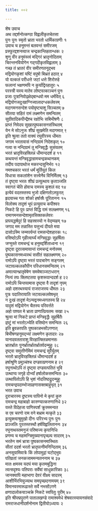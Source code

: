 ```yaml
---
title: ००२

---
```

शेष उवाच  
अथ तद्दर्शनोत्कण्ठा विह्वलीकृतचेतसा  
पुनः पुनः स्मृतो भ्राता भरतो धार्मिकाग्रणीः १  
उवाच च हनूमन्तं बलवन्तं समीरजम्  
प्रस्फुरद्दशनव्याज चन्द्रकान्तिहतान्धकः २  
शृणु वीर हनूमंस्त्वं मद्गिरं भ्रातृनोदिताम्  
चिरन्तनवियोगेन गद्गदीकृतविह्वलाम् ३  
गच्छ तं भ्रातरं वीर समीरणतनूद्भव  
मद्वियोगकृशां यष्टिं वपुषो बिभ्रतं हठात् ४  
यो वल्कलं परीधत्ते जटां धत्ते शिरोरुहे  
फलानां भक्षणमपि न कुर्याद्विरहातुरः ५  
परस्त्री यस्य मातेव लोष्टवत्काञ्चनं पुनः  
प्रजाः पुत्रानिवोद्रक्षेद्बान्धवो मम धर्मवित् ६  
मद्वियोगजदुःखाग्निज्वालादग्धकलेवरम्  
मदागमनसन्देश पयोवृष्ट्याशु सिञ्चतम् ७  
सीतया सहितं रामं लक्ष्मणेन समन्वितम्  
सुग्रीवादिकपीन्द्रैश्च रक्षोभिः सबिभीषणैः ८  
प्राप्तं निवेदय सुखात्पुष्पकासनसंस्थितम्  
येन मे सोऽनुजः शीघ्रं सुखमेति मदागमात् ९  
इति श्रुत्वा ततो वाक्यं रघुवीरस्य धीमतः  
जगाम भरतावासं नन्दिग्रामं निदेशकृत् १०  
गत्वा स नन्दिग्रामं तु मन्त्रिवृद्धैः सुसंयतम्  
भरतं भ्रातृविरहक्लिन्नं धीमान्ददर्श ह ११  
कथयन्तं मन्त्रिवृद्धान्रामचन्द्रकथानकम्  
तदीय पदापाथोज मकरन्दसुनिर्भरः १२  
नमश्चकार भरतं धर्मं मूर्तियुतं किल  
विधात्रा सकलांशेन सत्त्वेनैव विनिर्मितम् १३  
तं दृष्ट्वा भरतः शीघ्रं प्रत्युत्थाय कृताञ्जलि  
स्वागतं चेति होवाच रामस्य कुशलं वद १४  
इत्येवं वदतस्तस्य भुजो दक्षिणतोऽस्फुरत्  
हृदयाच्च गतः शोको हर्षास्रैः पूरिताननः १५  
विलोक्य तादृशं भूपं प्रत्युवाच कपीश्वरः  
निकटे हि पुरः प्राप्तं विद्धि रामं सलक्ष्मणम् १६  
रामागमनसन्देशामृतसिक्तकलेवरः  
प्रापयद्धर्षपूरं हि सहस्रास्यो न वेद्म्यहम् १७  
जगाद मम तन्नास्ति यत्तुभ्यं दीयते मया  
दासोऽस्मि जन्मपर्यन्तं रामसन्देशहारकः १८  
वसिष्ठोऽपि गृहीत्वार्घ्यं मन्त्रिवृद्धाः सुहर्षिताः  
जग्मुस्ते रामचन्द्रं च हनुमद्दर्शिताध्वना १९  
दृष्ट्वा दूरात्समायान्तं रामचन्द्रं मनोरमम्  
पुष्पकासनमध्यस्थं ससीतं सहलक्ष्मणम् २०  
रामोऽपि दृष्ट्वा भरतं पादचारेण सङ्गतम्  
जटावल्कलकौपीन परिधानसमन्वितम् २१  
अमात्यान्भ्रातृवेषेण समवेषाञ्जटाधरान्  
नित्यं तपः क्लिष्टतया कृशरूपान्ददर्श ह २२  
रामोऽपि चिन्तयामास दृष्ट्वा वै तादृशं नृपम्  
अहो दशरथस्यायं राजराजस्य धीमतः २३  
पुत्रः पदातिरायाति जटावल्कलवेषभृत्  
न दुःखं तादृशं मेऽन्यद्वनमध्यगतस्य हि २४  
यादृशं मद्वियोगेन चैतस्य परिवर्त्तते  
अहो पश्यत मे भ्राता प्राणात्प्रियतमः सखा २५  
श्रुत्वा मां निकटे प्राप्तं मन्त्रिवृद्धैः सुहर्षितैः  
द्रष्टुं मां भरतोऽभ्येति वसिष्ठेन समन्वितः २६  
इति ब्रुवन्नरपतिः पुष्पकान्नभसोंऽगणात्  
बिभीषणहनूमद्भ्यां लक्ष्मणेन कृतादरः २७  
यानादवतताराशु विरहात्क्लिन्नमानसः  
भ्रातर्भ्रातः पुनर्भ्रातर्भ्रातर्भ्रातर्वदन्मुहुः २८  
दृष्ट्वा समुत्तीर्णमिमं रामचन्द्रं सुरैर्युतम्  
भरतो भ्रातृविरहक्लिन्नं धीमान्ददर्श ह  
हर्षाश्रूणि प्रमुञ्चंश्च दण्डवत्प्रणनाम ह २९  
रघुनाथोऽपि तं दृष्ट्वा दण्डवत्पतितं भुवि  
उत्थाप्य जगृहे दोर्भ्यां हर्षालोकसमन्वितः ३०  
उत्थापितोऽपि हि भृशं नोदतिष्ठद्रुदन्मुहुः  
रामचन्द्रपदाम्भोजग्रहणासक्तबाहुभृत् ३१  
भरत उवाच  
दुराचारस्य दुष्टस्य पापिनो मे कृपां कुरु  
रामचन्द्र महाबाहो कारुण्यात्करुणानिधे ३२  
यस्ते विदेहजा पाणिस्पर्शं क्रूरममन्यत  
स एव चरणो राम वने बभ्राम मत्कृते ३३  
इत्युक्त्वाश्रुमुखो दीनः परिरभ्य पुनः पुनः  
प्राञ्जलिः पुरतस्तस्थौ हर्षविह्वलिताननः ३४  
रघुनाथस्तमनुजं परिष्वज्य कृपानिधिः  
प्रणम्य च महामन्त्रिमुख्यानापृच्छ्य सादरम् ३५  
भरतेन समं भ्रात्रा पुष्पकासनमास्थितः  
सीतां ददर्श भरतो भ्रातृपत्नीमनिन्दिताम् ३६  
अनसूयामिवात्रेः किं लोपामुद्रां घटोद्भुवः  
पतिव्रतां जनकजाममन्यतननाम च ३७  
मातः क्षमस्व यदघं मया कृतमबुद्धिना  
त्वत्सदृश्यः पतिपराः सर्वेषां साधुकारिकाः ३८  
जानक्यापि महाभागा देवरं वीक्ष्य सादरम्  
आशीर्भिरभियुज्याथ समपृच्छदनामयम् ३९  
विमानवरमारूढास्ते सर्वे नभसोंऽगणे  
क्षणादालोकयाञ्चक्रे निकटे स्वपितुः पुरीम् ४०  
इति श्रीपद्मपुराणे पातालखण्डे रामाश्वमेधे शेषवात्स्यायनसंवादे  
रामराजधानीदर्शनोनाम द्वितीयोऽध्यायः २